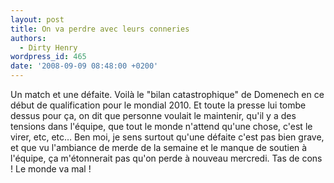 ```yaml
---
layout: post
title: On va perdre avec leurs conneries
authors:
  - Dirty Henry
wordpress_id: 465
date: '2008-09-09 08:48:00 +0200'
---
```

Un match et une défaite. Voilà le "bilan catastrophique" de Domenech en ce début de qualification pour le mondial 2010. Et toute la presse lui tombe dessus pour ça, on dit que personne voulait le maintenir, qu'il y a des tensions dans l'équipe, que tout le monde n'attend qu'une chose, c'est le virer, etc, etc… Ben moi, je sens surtout qu'une défaite c'est pas bien grave, et que vu l'ambiance de merde de la semaine et le manque de soutien à l'équipe, ça m'étonnerait pas qu'on perde à nouveau mercredi. Tas de cons ! Le monde va mal !
